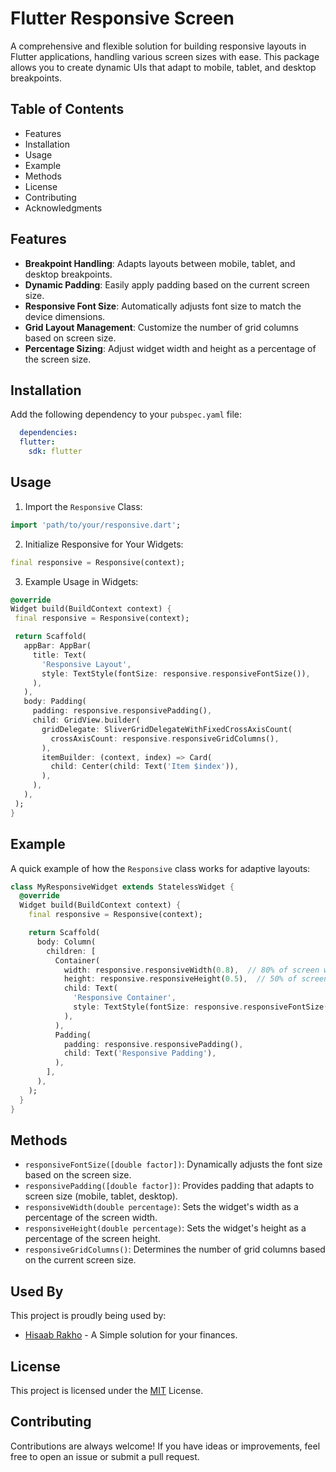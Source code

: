 
# Flutter Responsive Screen

A comprehensive and flexible solution for building responsive layouts in Flutter applications, handling various screen sizes with ease. This package allows you to create dynamic UIs that adapt to mobile, tablet, and desktop breakpoints.

## Table of Contents

- Features
- Installation
- Usage
- Example
- Methods
- License
- Contributing
- Acknowledgments

## Features

- **Breakpoint Handling**: Adapts layouts between mobile, tablet, and desktop breakpoints.
- **Dynamic Padding**: Easily apply padding based on the current screen size.
- **Responsive Font Size**: Automatically adjusts font size to match the device dimensions.
- **Grid Layout Management**: Customize the number of grid columns based on screen size.
- **Percentage Sizing**: Adjust widget width and height as a percentage of the screen size.

## Installation

Add the following dependency to your `pubspec.yaml` file:

```yaml
  dependencies:
  flutter:
    sdk: flutter
```

## Usage

1. Import the `Responsive` Class:

```dart
import 'path/to/your/responsive.dart';
```

2. Initialize Responsive for Your Widgets:

```dart
final responsive = Responsive(context);
```

3. Example Usage in Widgets:

 ```dart
 @override
Widget build(BuildContext context) {
  final responsive = Responsive(context);

  return Scaffold(
    appBar: AppBar(
      title: Text(
        'Responsive Layout',
        style: TextStyle(fontSize: responsive.responsiveFontSize()),
      ),
    ),
    body: Padding(
      padding: responsive.responsivePadding(),
      child: GridView.builder(
        gridDelegate: SliverGridDelegateWithFixedCrossAxisCount(
          crossAxisCount: responsive.responsiveGridColumns(),
        ),
        itemBuilder: (context, index) => Card(
          child: Center(child: Text('Item $index')),
        ),
      ),
    ),
  );
}
```

## Example

A quick example of how the `Responsive` class works for adaptive layouts:

```dart
class MyResponsiveWidget extends StatelessWidget {
  @override
  Widget build(BuildContext context) {
    final responsive = Responsive(context);

    return Scaffold(
      body: Column(
        children: [
          Container(
            width: responsive.responsiveWidth(0.8),  // 80% of screen width
            height: responsive.responsiveHeight(0.5),  // 50% of screen height
            child: Text(
              'Responsive Container',
              style: TextStyle(fontSize: responsive.responsiveFontSize()),
            ),
          ),
          Padding(
            padding: responsive.responsivePadding(),
            child: Text('Responsive Padding'),
          ),
        ],
      ),
    );
  }
}

```

## Methods

- `responsiveFontSize([double factor])`: Dynamically adjusts the font size based on the screen size.
- `responsivePadding([double factor])`: Provides padding that adapts to screen size (mobile, tablet, desktop).
- `responsiveWidth(double percentage)`: Sets the widget's width as a percentage of the screen width.
- `responsiveHeight(double percentage)`: Sets the widget's height as a percentage of the screen height.
- `responsiveGridColumns()`: Determines the number of grid columns based on the current screen size.

## Used By

This project is proudly being used by:

- [Hisaab Rakho](https://github.com/AmmarSAA/Hisaab-Rakho-2.0) - A Simple solution for your finances.

## License

This project is licensed under the [MIT](LICENSE) License.

## Contributing

Contributions are always welcome!
If you have ideas or improvements, feel free to open an issue or submit a pull request.
